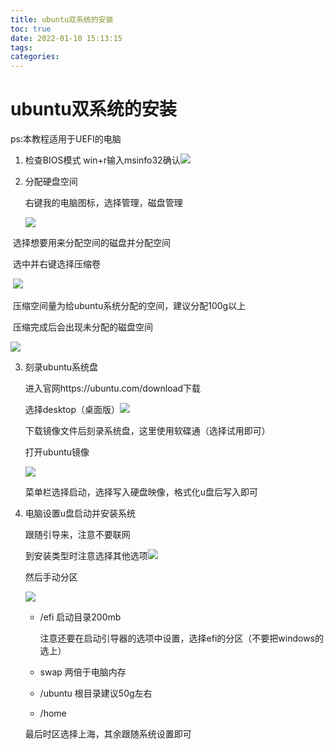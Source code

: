 ```yaml
---
title: ubuntu双系统的安装
toc: true
date: 2022-01-10 15:13:15
tags: 
categories: 
---
```

# ubuntu双系统的安装

ps:本教程适用于UEFI的电脑

1. 检查BIOS模式
   win+r输入msinfo32确认![](https://img2018.cnblogs.com/blog/1628751/201904/1628751-20190421143622758-126034661.png)

2. 分配硬盘空间

   右键我的电脑图标，选择管理，磁盘管理

   ![](https://i.bmp.ovh/imgs/2022/01/21fd508ec81e0f4e.png)

​		选择想要用来分配空间的磁盘并分配空间

​		选中并右键选择压缩卷

​		![](https://i.bmp.ovh/imgs/2022/01/fbcc2e2fbee00dc9.png)

​		压缩空间量为给ubuntu系统分配的空间，建议分配100g以上

​		压缩完成后会出现未分配的磁盘空间

![](https://i.bmp.ovh/imgs/2022/01/60c9b297d0fd2568.png)

3. 刻录ubuntu系统盘

   进入官网https://ubuntu.com/download下载

   选择desktop（桌面版）![](https://i.bmp.ovh/imgs/2022/01/6ebf15997e68f66a.png)

   下载镜像文件后刻录系统盘，这里使用软碟通（选择试用即可）

   打开ubuntu镜像

   ![](https://s4.ax1x.com/2022/01/10/7VzGef.md.png)

   菜单栏选择启动，选择写入硬盘映像，格式化u盘后写入即可
   
4. 电脑设置u盘启动并安装系统

   跟随引导来，注意不要联网

   到安装类型时注意选择其他选项![](https://img2018.cnblogs.com/blog/1628751/201904/1628751-20190421144948814-1142280253.png)

   然后手动分区

   ![](https://img2018.cnblogs.com/blog/1628751/201904/1628751-20190421145008459-1880468436.png)
   
   - /efi 启动目录200mb
   
     注意还要在启动引导器的选项中设置，选择efi的分区（不要把windows的选上）
   
   - swap 两倍于电脑内存
   
   - /ubuntu 根目录建议50g左右
   
   - /home  
   
   最后时区选择上海，其余跟随系统设置即可
